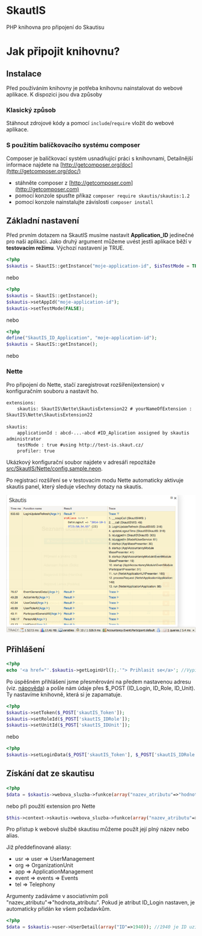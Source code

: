 SkautIS
=======

PHP knihovna pro připojení do Skautisu

# Jak připojit knihovnu?
## Instalace
Před používáním knihovny je potřeba knihovnu nainstalovat do webové aplikace. K dispozici jsou dva způsoby

### Klasický způsob
Stáhnout zdrojové kódy a pomocí ``include``/``require`` vložit do webové aplikace.

### S použitím balíčkovacího systému composer
Composer je balíčkovací systém usnadňující práci s knihovnami, Detailnější informace najdete na [http://getcomposer.org/doc](http://getcomposer.org/doc/)

* stáhněte composer z [http://getcomposer.com](http://getcomposer.com)
* pomocí konzole spusťte příkaz ``composer require skautis/skautis:1.2``
* pomocí konzole nainstalujte závislosti ``composer install``

## Základní nastavení
Před prvním dotazem na SkautIS musíme nastavit **Application_ID** jedinečné pro naši aplikaci. Jako druhý argument můžeme uvést jestli aplikace běží v **testovacím režimu**. Výchozí nastavení je TRUE.

```php
<?php
$skautis = SkautIS::getInstance("moje-application-id", $isTestMode = TRUE);
```

nebo

```php
<?php
$skautis = SkautIS::getInstance();
$skautis->setAppId("moje-application-id");
$skautis->setTestMode(FALSE);
```

nebo

```php
<?php
define("SkautIS_ID_Application", "moje-application-id");
$skautis = SkautIS::getInstance();
```

nebo
### Nette
Pro připojení do Nette, stačí zaregistrovat rozšíření(extension) v konfiguračním souboru a nastavit ho.

```
extensions:
    skautis: SkautIS\Nette\SkautisExtension22 # yourNameOfExtension : SkautIS\Nette\SkautisExtension22

skautis:
    applicationId : abcd-...-abcd #ID_Aplication assigned by skautis administrator
    testMode : true #using http://test-is.skaut.cz/
    profiler: true
```
Ukázkový konfigurační soubor najdete v adresáři repozitáže [src/SkautIS/Nette/config.sample.neon](https://github.com/sinacek/SkautIS/blob/master/src/SkautIS/Nette/config.sample.neon).

Po registraci rozšíření se v testovacím modu Nette automaticky aktivuje skautis panel, který sleduje všechny dotazy na skautis.

![Skautis panel pro ladění aplikace](skautis-panel.png)

## Přihlášení
```php
<?php
echo '<a href="'.$skautis->getLoginUrl();.'"> Prihlasit se</a>'; //Vypise odkaz pro prihlaseni do skautisu
```

Po úspěšném přihlášení jsme přesměrováni na předem nastavenou adresu (viz. [nápověda](http://is.skaut.cz/napoveda/programatori.3-naprogramovani-obslouzeni-uspesneho-prihlaseni-a-odhlaseni.ashx#Hodnoty_zaslan%C3%A9_webov%C3%A9_str%C3%A1nce_po_%C3%BAsp%C4%9B%C5%A1n%C3%A9m_p%C5%99ihl%C3%A1%C5%A1en%C3%AD_u%C5%BEivatele_0)) a pošle nám údaje přes $_POST
(ID_Login, ID_Role, ID_Unit). Ty nastavíme knihovně, která si je zapamatuje.

```php
<?php
$skautis->setToken($_POST['skautIS_Token']);  
$skautis->setRoleId($_POST['skautIS_IDRole']);  
$skautis->setUnitId($_POST['skautIS_IDUnit']);
```

nebo 

```php
<?php
$skautis->setLoginData($_POST['skautIS_Token'], $_POST['skautIS_IDRole'], $_POST['skautIS_IDUnit']);
```

## Získání dat ze skautisu
```php
<?php
$data = $skautis->webova_sluzba->funkce(array("nazev_atributu"=>"hodnota_atributu", ...));
```

nebo při použití extension pro Nette

```php
$this->context->skautis->webova_sluzba->funkce(array("nazev_atributu"=>"hodnota_atributu", ...));
```

Pro přístup k webové službě skautisu můžeme použít její plný název nebo alias.

Již předdefinované aliasy:

* usr => user => UserManagement
* org => OrganizationUnit
* app => ApplicationManagement
* event => events => Events
* tel => Telephony

Argumenty zadáváme v asociativním poli "nazev_atributu"=>"hodnota_atributu". Pokud je atribut ID_Login nastaven, je automaticky přidán ke všem požadavkům.

```php
<?php
$data = $skautis->user->UserDetail(array("ID"=>1940)); //1940 je ID uzivatele okres blansko
```
